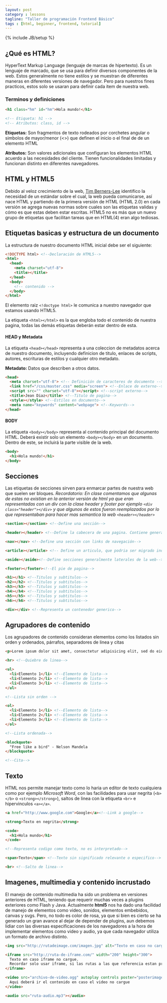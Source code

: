 ```yaml
---
layout: post
category : lessons
tagline: "Taller de programación Frontend Básico"
tags : [html, beginner, frontend, tutorial]
---
```

{% include JB/setup %}

## ¿Qué es HTML?

HyperText Markup Language (lenguaje de marcas de hipertexto). Es un lenguaje de marcado, que se usa para definir diversos componentes de la web. Estos generalmente no tiene estilos y se muestran de diferentes maneras en diferentes versiones de navegador. Pero para nuestros fines practicos, estos solo se usaran para definir cada item de nuestra web.

### Terminos y definiciones

```html
<h1 class="hm" id="hm">Hola mundo!</h1>

<!-- Etiqueta: h1 -->
<!-- Atributos: class, id -->
```

**Etiquetas:** Son fragmentos de texto rodeados por corchetes angular o simbolos de mayor/menor (<>) que definen el inicio o el final de de un elemento HTML

**Atributos:** Son valores adicionales que configuran los elementos HTML acuerdo a las necesidades del cliente. Tienen funcionalidades limitadas y funcionan distinto en diferentes navegadores.

## HTML y HTML5

Debido al veloz crecimiento de la web, [Tim Berners-Lee](https://es.wikipedia.org/wiki/Tim_Berners-Lee) identifico la necesidad de un estándar sobre el cual, la web pueda comunicarse, así nace HTML y partiendo de la primera versión de HTML (HTML 2.0) en cada versión se agrega nuevas normas sobre cuales son las etiquetas validas y cómo es que estas deben estar escritas. HTML5 no es más que un nuevo grupo de etiquetas que facilitan tareas que en HTML(4) eran algo tediosas.

## Etiquetas basicas y estructura de un documento

La estructura de nuestro documento HTML inicial debe ser el siguiente:

```html
<!DOCTYPE html> <!--Declaración de HTML5-->
<html>
  <head>
    <meta charset="utf-8">
    <title></title>
  </head>
  <body>
    <!-- contenido -->
  </body>
</html>
```

 El elemento raiz ```<!doctype html>``` le comunica a nuestro navegador que estamos usando HTML5.

La etiqueta ```<html></html>``` es la que engloba todo el contenido de nuestra pagina, todas las demás etiquetas deberán estar dentro de esta.

#### HEAD y Metadata
La etiqueta ```<head></head>``` representa a una coleccion de metadatos acerca de nuestro documento, incluyendo definicion de titulo, enlaces de scripts, autores, escrituras de estilos y cualquier otro metadato.

**Metadato:** Datos que describen a otros datos.

```html
<head>
  <meta charset="utf-8"> <!-- Definición de caracteres de documento -->
  <link href="/css/master.css" media="screen"> <!--Enlace de externo-->
  <script src="" charset="utf-8"></script> <!--script externo-->
  <title>Jean Diaz</title> <!--Titulo de pagina-->
  <style></style> <!--Estilos en documento-->
  <meta name="keywords" content="webpage"> <!--Keywords-->
</head>
```
#### BODY
La etiqueta ```<body></body>``` representa al contenido principal del documento HTML. Deberá existir solo un elemento ```<body></body>``` en un documento. Dentro de este, se incluirá la parte visible de la web.

```html
<body>
  <h1>Hola mundo!</h1>
</body>
```
## Secciones
Las etiquetas de secciones sirven para enmarcar partes de nuestra web que suelen ser bloques. *Recordatorio: En clase comentamos que algunas de estas no existian en la anterior versión de html ya que eran representadas con un div con la clase header y footer por ejemplo ```<div class="header"></div>``` y que algunos de estos fueron reemplazados por lo que representaban para hacer mas semantica la web ```<header></header>```*

```html
<section></section> <!--Define una sección-->

<header></header> <!--Define la cabecera de una pagina. Contiene generalmente el titulo,logotivo y navegación-->

<nav></nav> <!--Define una sección con links de navegación-->

<article></article> <!-- Define un articulo, que podria ser migrado individualmente. Una publicación de un blog por ejemplo-->

<aside></aside><!--Define secciones generalmente laterales de la web-->

<footer></footer><!--El pie de pagina-->

<h1></h1> <!--Titulos y subtitulos-->
<h2></h2> <!--Titulos y subtitulos-->
<h3></h3> <!--Titulos y subtitulos-->
<h4></h4> <!--Titulos y subtitulos-->
<h5></h5> <!--Titulos y subtitulos-->
<h6></h6> <!--Titulos y subtitulos-->

<div></div> <!--Representa un contenedor generico-->
```

## Agrupadores de contenido
Los agrupadores de contenido consideran elementos como los listados sin orden y ordenados, párrafos, separadores de linea y citas

```html
<p>Lorem ipsum dolor sit amet, consectetur adipisicing elit, sed do eiusmod tempor inc...</p> <!--Parrafo-->

<hr> <!--Quiebre de linea-->

<ul>
  <li>Elemento 1</li> <!--Elemento de lista-->
  <li>Elemento 2</li> <!--Elemento de lista-->
  <li>Elemento 3</li> <!--Elemento de lista-->
</ul>

<!--Lista sin orden -->

<ol>
  <li>Elemento 1</li> <!--Elemento de lista-->
  <li>Elemento 2</li> <!--Elemento de lista-->
  <li>Elemento 3</li> <!--Elemento de lista-->
</ol>

<!--Lista ordenada-->

<blockquote>
  "Free like a bird" - Nelson Mandela
</blockquote>

<!--Cita-->
```

## Texto
HTML nos permite manejar texto como lo haria un editor de texto cualquiera como por ejemplo *Microsoft Word*, con las facilidades para usar negrita (```<b></b>``` o ```<strong></strong>```), saltos de linea con la etiqueta ```<br>```  e hipervinculos ```<a></a>```.

```html
<a href="http://www.google.com">Google</a><!--Link a google-->

<strong>Texto en negrita</strong>

<code>
  <h1>Hola mundo</h1>
</code>

<!--Representa codigo como texto, no es interpretado-->

<span>Texto</span> <!--Texto sin significado relevante o especifico-->

<br> <!--Salto de linea-->
```

## Imagenes, multimedia y contenido incrustado
El manejo de contenido multimedia ha sido un problema en versiones anteriores de HTML, teniendo que requerir muchas veces a plugins exteriores como Flash y Java. Actualmente **html5** nos ha dado una facilidad de manejo de elementos como video, sonidos, elementos embebidos, canvas y svgs. Pero, no todo es color de rosa, ya que si bien es cierto se ha generado un gran avance al dejar de depender de plugins, aun debemos lidiar con las diversas especificaciones de los navegadores a la hora de implementar elementos como video y audio, ya que cada navegador utiliza un formato de archivo distinto.

```html
<img src="http://rutadeimage.com/imagen.jpg" alt="Texto en caso no cargue la imagen" />

<iframe src="http://ruta-de-iframe.com/" width="200" height="300">
  Texto en caso iframe no cargue.
  Recordar solo usar iframe, si las rutas a las que referencia estan preparadas para usarse como iframe, de lo contrario evitar ya que generará una mala experiencia de usuario.
</iframe>

<video src="archivo-de-video.ogg" autoplay controls poster="posterimage.jpg">
  Aqui deberá ir el contenido en caso el video no cargue
</video>

<audio src="ruta-audio.mp3"></audio>
```

